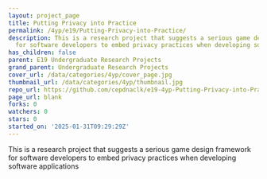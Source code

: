 ```yaml
---
layout: project_page
title: Putting Privacy into Practice
permalink: /4yp/e19/Putting-Privacy-into-Practice/
description: This is a research project that suggests a serious game design framework
  for software developers to embed privacy practices when developing software applications
has_children: false
parent: E19 Undergraduate Research Projects
grand_parent: Undergraduate Research Projects
cover_url: /data/categories/4yp/cover_page.jpg
thumbnail_url: /data/categories/4yp/thumbnail.jpg
repo_url: https://github.com/cepdnaclk/e19-4yp-Putting-Privacy-into-Practice
page_url: blank
forks: 0
watchers: 0
stars: 0
started_on: '2025-01-31T09:29:29Z'
---
```


This is a research project that suggests a serious game design framework for software developers to embed privacy practices when developing software applications